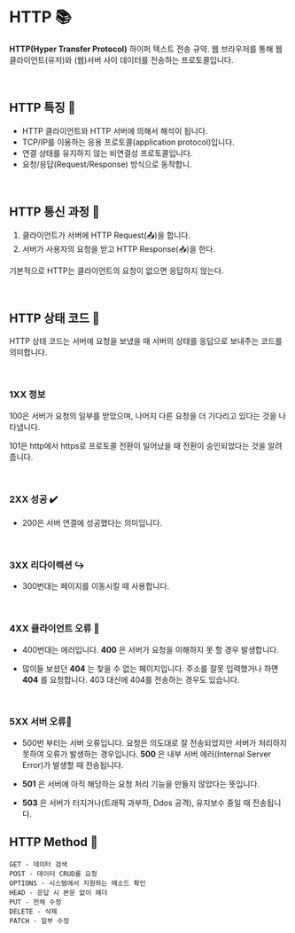 # HTTP  📚

__HTTP(Hyper Transfer Protocol)__ 하이퍼 텍스트 전송 규약. 웹 브라우저를 통해 웹 클라이언트(유저)와 (웹)서버 사이 데이터를 전송하는 프로토콜입니다.

<br>

## HTTP 특징 📙

- HTTP 클라이언트와 HTTP 서버에 의해서 해석이 됩니다.
- TCP/IP를 이용하는 응용 프로토콜(application protocol)입니다.
- 연결 상태를 유지하지 않는 비연결성 프로토콜입니다.
- 요청/응답(Request/Response) 방식으로 동작합니.

<br>


## HTTP 통신 과정 📘

1. 클라이언트가 서버에 HTTP Request(📤)을 합니다.
2. 서버가 사용자의 요청을 받고 HTTP Response(📥)을 한다.

기본적으로 HTTP는 클라이언트의 요청이 없으면 응답하지 않는다.

<br>

## HTTP 상태 코드 📒
   
HTTP 상태 코드는 서버에 요청을 보냈을 때 서버의 상태를 응답으로 보내주는 코드를 의미합니다.

<br>

### 1XX 정보

100은 서버가 요청의 일부를 받았으며, 나머지 다른 요청을 더 기다리고 있다는 것을 나타냅니다. 

101은 http에서 https로 프로토콜 전환이 일어났을 때 전환이 승인되었다는 것을 알려줍니다.

<br>

### 2XX 성공 ✔️

- 200은 서버 연결에 성공했다는 의미입니다.

<br>

###  3XX 리다이렉션 ↪️


- 300번대는 페이지를 이동시킬 때 사용합니다.

<br>


###  4XX 클라이언트 오류 🚫

- 400번대는 에러입니다. __400__ 은 서버가 요청을 이해하지 못 할 경우 발생합니다.

- 많이들 보셨던 __404__ 는 찾을 수 없는 페이지입니다. 주소를 잘못 입력했거나 하면 __404__ 를 요청합니다. 403 대신에 404를 전송하는 경우도 있습니다.

<br>

### 5XX 서버 오류🚫


- 500번 부터는 서버 오류입니다. 요청은 의도대로 잘 전송되었지만 서버가 처리하지 못하여 오류가 발생하는 경우입니다. __500__ 은 내부 서버 에러(Internal Server Error)가 발생할 때 전송됩니다.

- __501__ 은 서버에 아직 해당하는 요청 처리 기능을 만들지 않았다는 뜻입니다.


- __503__ 은 서버가 터지거나(트래픽 과부하, Ddos 공격), 유지보수 중일 때 전송됩니다. 


##  HTTP Method 📗

    GET - 데이터 검색 
    POST - 데이터 CRUD를 요청
    OPTIONS - 시스템에서 지원하는 메소드 확인
    HEAD - 응답 시 본문 없이 헤더
    PUT - 전체 수정
    DELETE - 삭제
    PATCH - 일부 수정